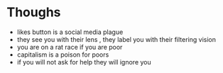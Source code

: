 # Thoughs
- likes button is a social media plague
- they see you with their lens , they label you with their filtering vision
- you are on a rat race if you are poor
- capitalism is a poison for poors
- if you will not ask for help they will ignore you
